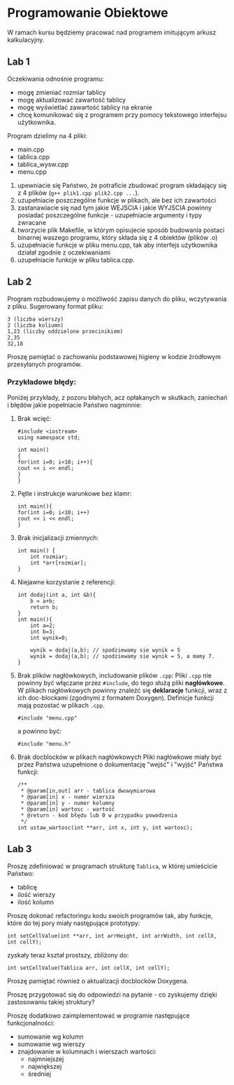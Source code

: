 # Programowanie Obiektowe

W ramach kursu będziemy pracować nad programem imitującym arkusz kalkulacyjny. 

## Lab 1

Oczekiwania odnośnie programu:
- mogę zmieniać rozmiar tablicy
- mogę aktualizować zawartość tablicy
- mogę wyświetlać zawartość tablicy na ekranie
- chcę komunikować się z programem przy pomocy tekstowego interfejsu użytkownika.

Program dzielimy na 4 pliki:
- main.cpp
- tablica.cpp
- tablica_wysw.cpp
- menu.cpp

1. upewniacie się Państwo, że potraficie zbudować program składający się z 4 plików (`g++ plik1.cpp plik2.cpp ...`).
2. uzupełniacie poszczególne funkcje w plikach, ale bez ich zawartości
3. zastanawiacie się nad tym jakie WEJSCIA i jakie WYJSCIA powinny posiadać poszczególne funkcje - uzupełniacie argumenty i typy zwracane
4. tworzycie plik Makefile, w którym opisujecie sposób budowania postaci binarnej waszego programu, który składa się z 4 obiektów (plików .o)
5. uzupełniacie funkcje w pliku menu.cpp, tak aby interfejs użytkownika działał zgodnie z oczekiwaniami
6. uzupełniacie funkcje w pliku tablica.cpp.


## Lab 2

Program rozbudowujemy o możliwość zapisu danych do pliku, wczytywania z pliku. Sugerowany format pliku:

```
3 (liczba wierszy)
2 (liczba koliumn)
1,23 (liczby oddzielone przecinikiem)
2,35
32,18
```

Proszę pamiętać o zachowaniu podstawowej higieny w kodzie źródłowym przesyłanych programów. 


### Przykładowe błędy:

Poniżej przykłady, z pozoru błahych, acz opłakanych w skutkach, zaniechań i błędów jakie popełniacie Państwo nagminnie:

1. Brak wcięć:

    ```
    #include <iostream>
    using namespace std;

    int main()
    {
    for(int i=0; i<10; i++){
    cout << i << endl;
    }
    }
    ```
2. Pętle i instrukcje warunkowe bez klamr:
    ```
    int main(){
    for(int i=0; i<10; i++)
    cout << i << endl;
    }
    ```
3. Brak inicjalizacji zmiennych:
    ```
    int main() {
        int rozmiar;
        int *arr[rozmiar];
    }
    ```
4. Niejawne korzystanie z referencji:

    ```
    int dodaj(int a, int &b){
        b = a+b;
        return b;
    }
    int main(){
        int a=2;
        int b=3;
        int wynik=0;
        
        wynik = dodaj(a,b); // spodziewamy sie wynik = 5 
        wynik = dodaj(a,b); // spodziewamy sie wynik = 5, a mamy 7.
    }
    ```
5. Brak plików nagłówkowych, includowanie plików `.cpp`:
   Pliki `.cpp` nie powinny być włączane przez `#include`, do tego służą pliki **nagłówkowe**. W plikach nagłówkowych powinny znaleźć się **deklaracje** funkcji, wraz z ich doc-blockami (zgodnymi z formatem Doxygen). Definicje funkcji mają pozostać w plikach `.cpp`.
   
   ```
   #include "menu.cpp"
   ```
   
   a powinno być:
   
   ```
   #include "menu.h"
   ```
   
6. Brak docblocków w plikach nagłówkowych
   Pliki nagłówkowe miały być przez Państwa uzupełnione o dokumentację "wejść" i "wyjść" Państwa funkcji:
   
   ```
   /**
    * @param[in,out] arr - tablica dwuwymiarowa
    * @param[in] x - numer wiersza
    * @param[in] y - numer kolumny
    * @param[in] wartosc - wartość
    * @return - kod błędu lub 0 w przypadku powodzenia
    */
   int ustaw_wartosc(int **arr, int x, int y, int wartosc);
   ```

## Lab 3

Proszę zdefiniować w programach strukturę `Tablica`, w której umieścicie Państwo:

- tablicę
- ilość wierszy
- ilość kolumn

Proszę dokonać refactoringu kodu swoich programów tak, aby funkcje, które do tej pory miały następujące prototypy:

```
int setCellValue(int **arr, int arrHeight, int arrWidth, int cellX, int cellY);
```

zyskały teraz kształ prostszy, zbliżony do:
```
int setCellValue(Tablica arr, int cellX, int cellY);
```

Proszę pamiętać również o aktualizacji docblocków Doxygena.

Proszę przygotować się do odpowiedzi na pytanie - co zyskujemy dzięki zastosowaniu takiej struktury?

Proszę dodatkowo zaimplementować w programie następujące funkcjonalności:

* sumowanie wg kolumn
* sumowanie wg wierszy
* znajdowanie w kolumnach i wierszach wartości:
    * najmniejszej
    * największej
    * średniej
